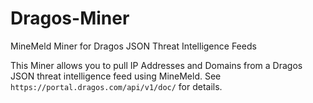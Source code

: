 # Dragos-Miner
MineMeld Miner for Dragos JSON Threat Intelligence Feeds

This Miner allows you to pull IP Addresses and Domains from a Dragos JSON threat intelligence feed using MineMeld.
See `https://portal.dragos.com/api/v1/doc/` for details.

